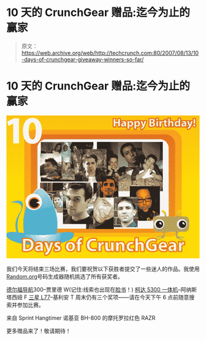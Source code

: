 # 10 天的 CrunchGear 赠品:迄今为止的赢家

> 原文：<https://web.archive.org/web/http://techcrunch.com:80/2007/08/13/10-days-of-crunchgear-giveaway-winners-so-far/>

# 10 天的 CrunchGear 赠品:迄今为止的赢家

![](img/0ece9c9d2ada640d42a5bc93fb00e235.png)

我们今天将结束三场比赛，我们要祝贺以下获胜者提交了一些迷人的作品。我使用[Random.org](https://web.archive.org/web/20130628181725/http://www.random.org/)号码生成器随机挑选了所有获奖者。

[德尔福导航](https://web.archive.org/web/20130628181725/http://www.facebook.com/group.php?gid=3473610402&pwstdfy=fa5af7e82de70a7c43518f97d88eee92)300–贾里德 W(记住:线索也出现在[脸书](https://web.archive.org/web/20130628181725/http://www.facebook.com/group.php?gid=3473610402&pwstdfy=fa5af7e82de70a7c43518f97d88eee92)！)
[柯达 5300 一体机](https://web.archive.org/web/20130628181725/http://crunchgear.com/2007/08/10/10-days-of-crunchgear-giveaway-kodak-5300-all-in-one-printer/)–阿纳斯塔西娅 F
[三星 L77](https://web.archive.org/web/20130628181725/http://crunchgear.com/2007/08/10/10-days-of-crunchgear-giveaway-samsung-l77-71-megapixel-digital-camera/)–基利安 T
 周末仍有三个奖项——请在今天下午 6 点前随意搜索并参加比赛。

来自 Sprint
Hangtimer
诺基亚 BH-800 的摩托罗拉红色 RAZR

更多赠品来了！敬请期待！